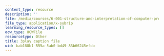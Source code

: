 ```yaml
---
content_type: resource
description: ''
file: /media/courses/6-001-structure-and-interpretation-of-computer-programs-spring-2005/bab188b1555a5ab0bd4983b66245efcb_aAlR3cezPJg.vtt
file_type: application/x-subrip
learning_resource_types: []
ocw_type: OCWFile
resourcetype: Other
title: 3play caption file
uid: bab188b1-555a-5ab0-bd49-83b66245efcb
---
```

